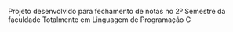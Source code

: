 Projeto desenvolvido para fechamento de notas no 2º Semestre da faculdade
Totalmente em Linguagem de Programação C
